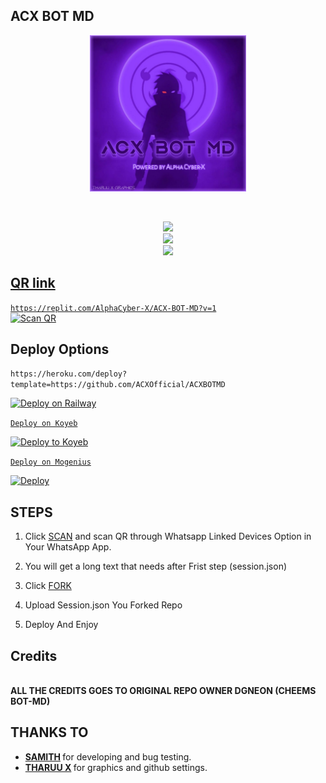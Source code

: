 ##       ACX BOT MD

<p align = center>   <img src="https://github.com/ACXOfficial/ACXBOTMD/blob/main/ACXMedia/image/20230216_213317.jpg" alt="GIF" width="250" height="250"/> </p>

<p align="center">
   <img src="http://readme-typing-svg.herokuapp.com?color=9040fb&center=true&vCenter=true&multiline=false&lines=ACX+BOT+MD" alt="">
   <img src="http://readme-typing-svg.herokuapp.com?color=9040fb&center=true&vCenter=true&multiline=false&lines=Powered+by+AlphaCyber-X" alt="">
</p>

<p align="center">
<a href="https://wa.me/+94789731507"><img src="https://img.shields.io/badge/Contact Owner-25D366?style=for-the-badge&logo=whatsapp&logoColor=white" />
</br>
<a href="https://wa.me/+94768480793"><img src="https://img.shields.io/badge/Contact Developer-25D366?style=for-the-badge&logo=whatsapp&logoColor=white" />
</br>
<a href="https://chat.whatsapp.com/KeNF9uBAAcG8dFr4RG5pGr"><img src="https://img.shields.io/badge/Join ACX-25D366?style=for-the-badge&logo=whatsapp&logoColor=white" />
</p>

## QR link
```https://replit.com/AlphaCyber-X/ACX-BOT-MD?v=1``` 
</br>
[![Scan QR](https://github.com/ACXOfficial/ACXBOTMD/blob/main/ACXMedia/image/download.png)](https://replit.com/AlphaCyber-X/ACX-BOT-MD?v=1)

## Deploy Options
```https://heroku.com/deploy?template=https://github.com/ACXOfficial/ACXBOTMD```

[![Deploy on Railway](https://railway.app/button.svg)](https://railway.app?referralCode=jDDNQq)

[`Deploy on Koyeb`](https://app.koyeb.com/)

[![Deploy to Koyeb](https://www.koyeb.com/static/images/deploy/button.svg)](https://app.koyeb.com/deploy?type=git&repository=&branch=name&name=servicename)

[`Deploy on Mogenius`](https://studio.mogenius.com/)

[![Deploy](https://www.herokucdn.com/deploy/button.svg)](https://heroku.com/deploy?template=)

## STEPS

1. Click [SCAN](https://replit.com/@AlphaCyber-X/ACX-BOT-MD?v=1) and scan QR through Whatsapp Linked Devices Option in Your WhatsApp App.

2. You will get a long text that needs after Frist step (session.json)

3. Click [FORK](https://github.com/ACXOfficial/ACXBOTMD/fork)

4. Upload Session.json You Forked Repo

5. Deploy And Enjoy

## Credits

</br>
<b>ALL THE CREDITS GOES TO ORIGINAL REPO OWNER DGNEON (CHEEMS BOT-MD)</b>
</br>

##   THANKS TO
<ul>
   <li>
     <b> 
       <a href="https://github.com/samith65610">SAMITH</a>
     </b> for developing and bug testing.
   </li>
   <li>
     <b>
       <a href="https://github.com/THARUUX">THARUU X</a>
     </b> for graphics and github settings.
   </li>
</ul>
